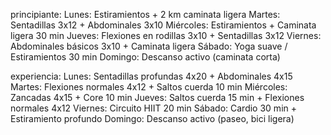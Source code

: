principiante:
Lunes: Estiramientos + 2 km caminata ligera
Martes: Sentadillas 3x12 + Abdominales 3x10
Miércoles: Estiramientos + Caminata ligera 30 min
Jueves: Flexiones en rodillas 3x10 + Sentadillas 3x12
Viernes: Abdominales básicos 3x10 + Caminata ligera
Sábado: Yoga suave / Estiramientos 30 min
Domingo: Descanso activo (caminata corta)

experiencia:
Lunes: Sentadillas profundas 4x20 + Abdominales 4x15
Martes: Flexiones normales 4x12 + Saltos cuerda 10 min
Miércoles: Zancadas 4x15 + Core 10 min
Jueves: Saltos cuerda 15 min + Flexiones normales 4x12
Viernes: Circuito HIIT 20 min
Sábado: Cardio 30 min + Estiramiento profundo
Domingo: Descanso activo (paseo, bici ligera)
